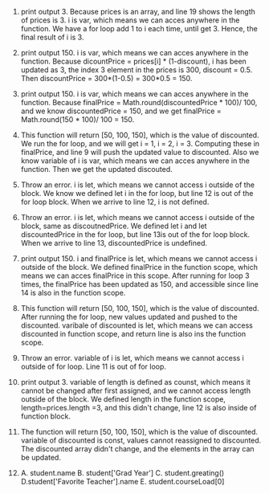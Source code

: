 1. print output 3. Because prices is an array, and line 19 shows the length of prices is 3. i  is var, which means we can acces anywhere in the function. We have a for loop add 1 to i each time, until get 3. Hence, the final result of i is 3.
   
2. print output 150. i is var, which means we can acces anywhere in the function. Because dicountPrice = prices[i] * (1-discount),  i has been updated as 3, the index 3 element in the prices is 300, discount = 0.5. Then discountPrice = 300*(1-0.5) = 300*0.5 = 150.
   
3. print output 150. i is var, which means we can acces anywhere in the function. Because finalPrice = Math.round(discountedPrice * 100)/ 100, and we know discountedPrice = 150, and we get finalPrice = Math.round(150 * 100)/ 100 = 150.
   
4. This function will return [50, 100, 150], which is the value of discounted. We run the for loop, and we will get i = 1, i = 2, i = 3. Computing these in finalPrice, and line 9 will push the updated value to discounted. Also we know variable of i is var, which means we can acces anywhere in the function. Then we get the updated discouted.
   
5. Throw an error. i is let, which means we cannot access i outside of the block. We know we defined let i in the for loop, but line 12 is out of the for loop block. When we arrive to line 12, i is not defined.
   
6. Throw an error. i is let, which means we cannot access i outside of the block, same as discoutnedPrice. We defined let i and let discountedPrice in the for loop, but line 13is out of the for loop block. When we arrive to line 13, discountedPrice is undefined.
   
7. print output 150.  i and finalPrice is let, which means we cannot access i outside of the block. We defined finalPrice in the function scope, which means we can acces finalPrice in this scope. After running for loop 3 times, the finalPrice has been updated as 150, and accessible since line 14 is also in the function scope.

8. This function will return [50, 100, 150], which is the value of discounted. After running the for loop, new values updated and pushed to the discounted. varibale of discounted is let, which means we can access discounted in function scope, and return line is also ins the function scope.

9. Throw an error. variable of i is let, which means we cannot access i outside of for loop. Line 11 is out of for loop.
    
10. print output 3. variable of length is defined as counst, which means it cannot be changed after first assigned, and we cannot access length outside of the block. We defined length in the function scope, length=prices.length =3, and this didn't change, line 12 is also inside of function block.
    
11. The function will return [50, 100, 150], which is the value of discounted. variable of discounted is const, values cannot reassigned to discounted. The discounted array didn't change, and the elements in the array can be updated.
    
12. A. student.name
    B. student['Grad Year']
    C. student.greating()
    D.student['Favorite Teacher'].name
    E. student.courseLoad[0]